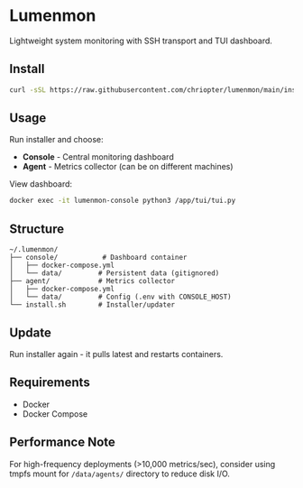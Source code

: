 # Lumenmon

Lightweight system monitoring with SSH transport and TUI dashboard.

## Install

```bash
curl -sSL https://raw.githubusercontent.com/chriopter/lumenmon/main/install.sh | bash
```

## Usage

Run installer and choose:
- **Console** - Central monitoring dashboard
- **Agent** - Metrics collector (can be on different machines)

View dashboard:
```bash
docker exec -it lumenmon-console python3 /app/tui/tui.py
```

## Structure

```
~/.lumenmon/
├── console/           # Dashboard container
│   ├── docker-compose.yml
│   └── data/         # Persistent data (gitignored)
├── agent/            # Metrics collector
│   ├── docker-compose.yml
│   └── data/         # Config (.env with CONSOLE_HOST)
└── install.sh        # Installer/updater
```

## Update

Run installer again - it pulls latest and restarts containers.

## Requirements

- Docker
- Docker Compose

## Performance Note

For high-frequency deployments (>10,000 metrics/sec), consider using tmpfs mount for `/data/agents/` directory to reduce disk I/O.